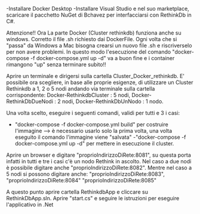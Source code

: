 -Installare Docker Desktop
-Installare Visual Studio e nel suo marketplace, scaricare il pacchetto NuGet di Bchavez per interfacciarsi con RethinkDb in C#.

Attenzione!! Ora La parte Docker (Cluster rethinkdb) funziona anche su windows.
             Corretto il file .sh richiesto dai DockerFile.
             Ogni volta che si "passa" da Windows a Mac bisogna crearsi un nuovo file .sh e riscriverselo per non avere problemi.
             In questo modo l'esecuzione del comando "docker-compose -f docker-compose.yml up -d" va a buon fine e i container rimangono "up" senza terminare subito!!

Aprire un terminale e dirigersi sulla cartella Cluster_Docker_rethinkdb.
E' possibile ora scegliere, in base alle proprie esigenze, di utilizzare un Cluster Rethinkdb a 1, 2 o 5 nodi andando via terminale sulla cartella corrispondente:
Docker-RethinkdbCluster : 5 nodi,
Docker-RethinkDbDueNodi : 2 nodi,
Docker-RethinkDbUnNodo : 1 nodo.

Una volta scelto, eseguire i seguenti comandi, validi per tutti e 3 i casi:
- "docker-compose -f docker-compose.yml build" per costruire l'immagine --> è necessario usarlo solo la prima volta, una volta eseguito il comando l'immagine viene "salvata"
-"docker-compose -f docker-compose.yml up -d" per mettere in esecuzione il cluster. 

Aprire un browser e digitare "proprioIndirizzoDiRete:8081", su questa porta infatti in tutti e tre i casi c'è un nodo Rethink in ascolto.
Nel caso a due nodi è possibile digitare anche "proprioIndirizzoDiRete:8082".
Mentre nel caso a 5 nodi si possono digitare anche: "proprioIndirizzoDiRete:8083", "proprioIndirizzoDiRete:8084" "proprioIndirizzoDiRete:8085"

A questo punto aprire cartella RethinkdbApp e cliccare su RethinkDbApp.sln.
Aprire "start.cs" e seguire le istruzioni per eseguire l'applicativo in .Net
